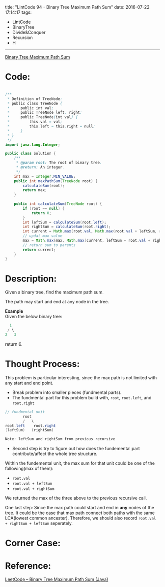 title: "LintCode 94 - Binary Tree Maximum Path Sum"
date: 2016-07-22 17:14:17
tags:
- LintCode
- BinaryTree
- Divide&Conquer
- Recursion
- H
---

[Binary Tree Maximum Path Sum](http://www.lintcode.com/en/problem/binary-tree-maximum-path-sum/)

# Code: 

```java

/**
 * Definition of TreeNode:
 * public class TreeNode {
 *     public int val;
 *     public TreeNode left, right;
 *     public TreeNode(int val) {
 *         this.val = val;
 *         this.left = this.right = null;
 *     }
 * }
 */
import java.lang.Integer;

public class Solution {
    /**
     * @param root: The root of binary tree.
     * @return: An integer.
     */
    int max = Integer.MIN_VALUE;
    public int maxPathSum(TreeNode root) {
	    calculateSum(root);
	    return max;
    }
 
    public int calculateSum(TreeNode root) {
	    if (root == null) {
		    return 0;
	    }
    	int leftSum = calculateSum(root.left);
	    int rightSum = calculateSum(root.right);
	    int current = Math.max(root.val, Math.max(root.val + leftSum, root.val + rightSum));
	    // updat max value
	    max = Math.max(max, Math.max(current, leftSum + root.val + rightSum));
    	// return sum to parents
    	return current;
    }
}

```

<!--more-->

# Description: 

Given a binary tree, find the maximum path sum.

The path may start and end at any node in the tree.

**Example**  
Given the below binary tree:

```java
  1
 / \
2   3
```

return 6.

# Thought Process:

This problem is particular interesting, since the max path is not limited with any start and end point.  

- Break problem into smaller pieces (fundmental parts).    
- The fundmental part for this problem build with, `root`, `root.left`, and `root.right`  

```java
// fundmental unit
		root
		/	\
root.left	 root.right
(leftSum)   (rightSum)

Note: leftSum and rightSum from previous recursive
```

- Second step is try to figure out how does the fundemental part contribute/affect the whole tree structure.  

Within the fundemental unit, the max sum for that unit could be one of the following(max of them):  
- `root.val`  
- `root.val + leftSum`  
- `root.val + rightSum`

We returned the max of the three above to the previous recursive call.  

One last step: Since the max path could start and end in **any** nodes of the tree. It could be the case that max path connect both paths with the same LCA(lowest common ancester). Therefore, we should also record `root.val + rightSum + leftSum` seperately.  


# Corner Case:


# Reference:

[LeetCode – Binary Tree Maximum Path Sum (Java)](http://www.programcreek.com/2013/02/leetcode-binary-tree-maximum-path-sum-java/)
